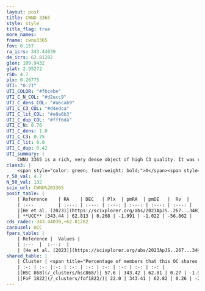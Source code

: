 ```yaml
---
layout: post
title: CWNU 3365
style: style
title_flag: true
more_names: 
fname: cwnu3365
fov: 0.157
ra_icrs: 343.44039
de_icrs: 62.81282
glon: 109.9432
glat: 2.95272
r50: 4.7
plx: 0.26775
UTI: "0.21"
UTI_COLOR: "#fbcebe"
UTI_C_N_COL: "#d2ecc9"
UTI_C_dens_COL: "#a6cab9"
UTI_C_C3_COL: "#d4edca"
UTI_C_lit_COL: "#e0a6b3"
UTI_C_dup_COL: "#fff6da"
UTI_C_N: 0.76
UTI_C_dens: 1.0
UTI_C_C3: 0.75
UTI_C_lit: 0.0
UTI_C_dup: 0.42
UTI_summary: |
    CWNU 3365 is a rich, very dense object of high C3 quality. It was recently reported in the literature.<br><br><span style="color: #99180f; font-weight: bold;">Warning: </span>This is possibly a duplicated object, which shares a significant percentage of members with at least one previously reported entry.
class3: |
    <span style="color: green; font-weight: bold;">A</span><span style="color: #FFC300; font-weight: bold;">B</span>
r_50_val: 4.7
N_50_val: 132
scix_url: CWNU%203365
posit_table: |
    | Reference    | RA    | DEC   | Plx  | pmRA  | pmDE   |  Rv  |
    | :---         | :---: | :---: | :---: | :---: | :---: | :---: |
    |[He et al. (2023)](https://scixplorer.org/abs/2023ApJS..267...34H) | 343.418 | 62.817 | 0.27 | -1.99 | -1.008 | -56.86 |
    | **UCC** |343.44 | 62.813 | 0.268 | -1.991 | -1.022 | -56.862 | 
cds_radec: 343.44039,+62.81282
carousel: UCC
fpars_table: |
    | Reference |  Values |
    | :---  |  :---:  |
    | [He et al. (2023)](https://scixplorer.org/abs/2023ApJS..267...34H) | `A0=3.6, m-M=12.4, logA=8.2` |
shared_table: |
    | Cluster | <span title="Percentage of members that this OC shares with the ones listed">%</span>   | RA   | DEC   | Plx   | pmRA  | pmDE  | Rv | UTI |
    | :-: | :-: |:-: | :-: | :-: | :-: | :-: | :-: | :-: |
    |[HSC 868](/_clusters/hsc868/)| 57.6 | 343.42 | 62.81 | 0.27 | -1.98 | -1.01 | -56.86 |0.41 |
    |[FoF 1822](/_clusters/fof1822/)| 22.0 | 343.41 | 62.82 | 0.26 | -2.11 | -1.01 | -101.64 |0.28 |
---
```

